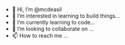 - 👋 Hi, I’m @mcdeasil
- 👀 I’m interested in learning to build things...
- 🌱 I’m currently learning to code...
- 💞️ I’m looking to collaborate on ...
- 📫 How to reach me ...

<!---
mcdeasil/mcdeasil is a ✨ special ✨ repository because its `README.md` (this file) appears on your GitHub profile.
You can click the Preview link to take a look at your changes.
--->
